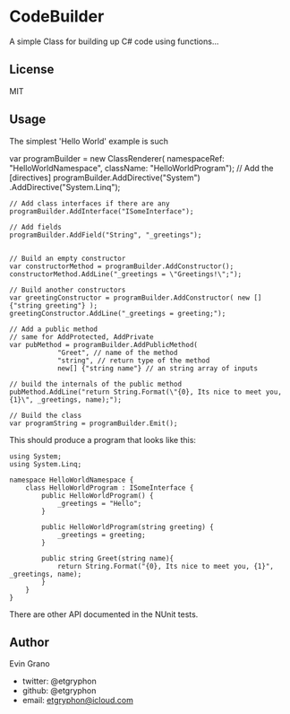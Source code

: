 ﻿# CodeBuilder

A simple Class for building up C# code using functions...

## License
MIT

## Usage

The simplest 'Hello World' example is such

   var programBuilder = new ClassRenderer(
        namespaceRef: "HelloWorldNamespace", 
        className: "HelloWorldProgram");
    // Add the [directives]
    programBuilder.AddDirective("System")
        .AddDirective("System.Linq");
            
    // Add class interfaces if there are any
    programBuilder.AddInterface("ISomeInterface");

    // Add fields
	programBuilder.AddField("String", "_greetings");


    // Build an empty constructor
    var constructorMethod = programBuilder.AddConstructor();
    constructorMethod.AddLine("_greetings = \"Greetings!\";");

	// Build another constructors
	var greetingConstructor = programBuilder.AddConstructor( new []{"string greeting"} );
	greetingConstructor.AddLine("_greetings = greeting;");

	// Add a public method
	// same for AddProtected, AddPrivate
	var pubMethod = programBuilder.AddPublicMethod(
                "Greet", // name of the method
				"string", // return type of the method
                new[] {"string name"} // an string array of inputs
    
    // build the internals of the public method
    pubMethod.AddLine("return String.Format(\"{0}, Its nice to meet you, {1}\", _greetings, name);");
            
    // Build the class
    var programString = programBuilder.Emit();

This should produce a program that looks like this:

    using System;
	using System.Linq;

	namespace HelloWorldNamespace {
		class HelloWorldProgram : ISomeInterface {
			public HelloWorldProgram() {
				_greetings = "Hello";
			}

			public HelloWorldProgram(string greeting) {
				_greetings = greeting;
			}

			public string Greet(string name){
				return String.Format("{0}, Its nice to meet you, {1}", _greetings, name);
			}
		}
	}

There are other API documented in the NUnit tests.

## Author
Evin Grano
- twitter: @etgryphon
- github: @etgryphon
- email: etgryphon@icloud.com